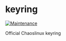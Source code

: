 # keyring

[![Maintenance](https://img.shields.io/maintenance/yes/2025.svg)]()

Official Chaoslinux keyring
